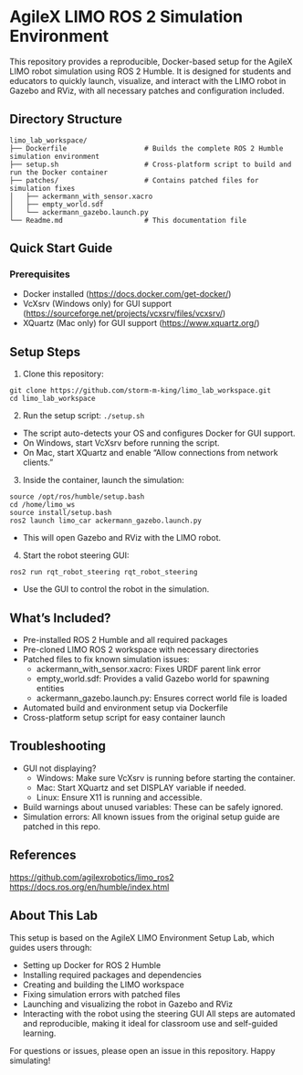 # AgileX LIMO ROS 2 Simulation Environment
This repository provides a reproducible, Docker-based setup for the AgileX LIMO robot simulation using ROS 2 Humble. It is designed for students and educators to quickly launch, visualize, and interact with the LIMO robot in Gazebo and RViz, with all necessary patches and configuration included.

## Directory Structure
```
limo_lab_workspace/
├── Dockerfile                   # Builds the complete ROS 2 Humble simulation environment
├── setup.sh                     # Cross-platform script to build and run the Docker container
├── patches/                     # Contains patched files for simulation fixes
│   ├── ackermann_with_sensor.xacro
│   ├── empty_world.sdf
│   └── ackermann_gazebo.launch.py
└── Readme.md                    # This documentation file
```


## Quick Start Guide
### Prerequisites

- Docker installed (https://docs.docker.com/get-docker/)
- VcXsrv (Windows only) for GUI support (https://sourceforge.net/projects/vcxsrv/files/vcxsrv/)
- XQuartz (Mac only) for GUI support (https://www.xquartz.org/)

## Setup Steps

1. Clone this repository:
```
git clone https://github.com/storm-m-king/limo_lab_workspace.git
cd limo_lab_workspace
```


2. Run the setup script:
```./setup.sh```


- The script auto-detects your OS and configures Docker for GUI support.
- On Windows, start VcXsrv before running the script.
- On Mac, start XQuartz and enable “Allow connections from network clients.”
3. Inside the container, launch the simulation:
```
source /opt/ros/humble/setup.bash
cd /home/limo_ws
source install/setup.bash
ros2 launch limo_car ackermann_gazebo.launch.py
```


- This will open Gazebo and RViz with the LIMO robot.
4. Start the robot steering GUI:
```
ros2 run rqt_robot_steering rqt_robot_steering
```


- Use the GUI to control the robot in the simulation.

## What’s Included?

- Pre-installed ROS 2 Humble and all required packages
- Pre-cloned LIMO ROS 2 workspace with necessary directories
- Patched files to fix known simulation issues:
    - ackermann_with_sensor.xacro: Fixes URDF parent link error
    - empty_world.sdf: Provides a valid Gazebo world for spawning entities
    - ackermann_gazebo.launch.py: Ensures correct world file is loaded
- Automated build and environment setup via Dockerfile
- Cross-platform setup script for easy container launch

## Troubleshooting

- GUI not displaying?
    - Windows: Make sure VcXsrv is running before starting the container.
    - Mac: Start XQuartz and set DISPLAY variable if needed.
    - Linux: Ensure X11 is running and accessible.
- Build warnings about unused variables: These can be safely ignored.
- Simulation errors: All known issues from the original setup guide are patched in this repo.

## References

https://github.com/agilexrobotics/limo_ros2
https://docs.ros.org/en/humble/index.html

## About This Lab
This setup is based on the AgileX LIMO Environment Setup Lab, which guides users through:

- Setting up Docker for ROS 2 Humble
- Installing required packages and dependencies
- Creating and building the LIMO workspace
- Fixing simulation errors with patched files
- Launching and visualizing the robot in Gazebo and RViz
- Interacting with the robot using the steering GUI
All steps are automated and reproducible, making it ideal for classroom use and self-guided learning.

For questions or issues, please open an issue in this repository. Happy simulating!
